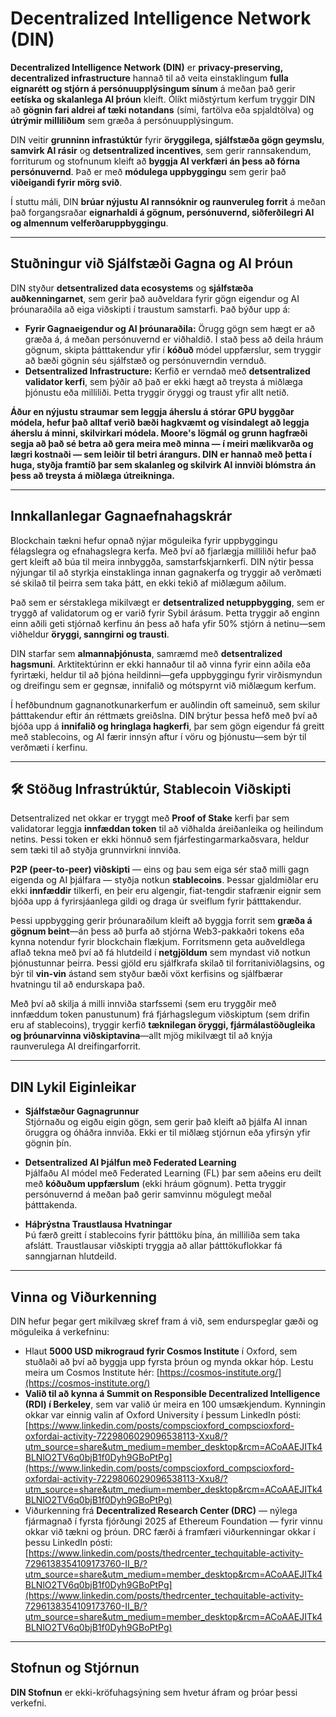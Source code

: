 # **Decentralized Intelligence Network (DIN)**

**Decentralized Intelligence Network (DIN)** er **privacy-preserving, decentralized infrastructure** hannað til að veita einstaklingum **fulla eignarétt og stjórn á persónuupplýsingum sínum** á meðan það gerir **eetíska og skalanlega AI þróun** kleift. Ólíkt miðstýrtum kerfum tryggir DIN að **gögnin fari aldrei af tæki notandans** (sími, fartölva eða spjaldtölva) og **útrýmir milliliðum** sem græða á persónuupplýsingum.

DIN veitir **grunninn infrastúktúr** fyrir **öryggilega, sjálfstæða gögn geymslu**, **samvirk AI rásir** og **detsentralized incentives**, sem gerir rannsakendum, forriturum og stofnunum kleift að **byggja AI verkfæri án þess að fórna persónuvernd**. Það er með **módulega uppbyggingu** sem gerir það **viðeigandi fyrir mörg svið**.

Í stuttu máli, DIN **brúar nýjustu AI rannsóknir og raunveruleg forrit** á meðan það forgangsraðar **eignarhaldi á gögnum, persónuvernd, siðferðilegri AI og almennum velferðaruppbyggingu**.

---

## **Stuðningur við Sjálfstæði Gagna og AI Þróun**

DIN styður **detsentralized data ecosystems** og **sjálfstæða auðkenningarnet**, sem gerir það auðveldara fyrir gögn eigendur og AI þróunaraðila að eiga viðskipti í traustum samstarfi. Það býður upp á:

- **Fyrir Gagnaeigendur og AI þróunaraðila:** Örugg gögn sem hægt er að græða á, á meðan persónuvernd er viðhaldið. Í stað þess að deila hráum gögnum, skipta þátttakendur yfir í **kóðuð** módel uppfærslur, sem tryggir að bæði gögnin séu sjálfstæð og persónuverndin vernduð.
- **Detsentralized Infrastructure:** Kerfið er verndað með **detsentralized validator kerfi**, sem þýðir að það er ekki hægt að treysta á miðlæga þjónustu eða milliliði. Þetta tryggir öryggi og traust yfir allt netið.

**Áður en nýjustu straumar sem leggja áherslu á stórar GPU byggðar módela, hefur það alltaf verið bæði hagkvæmt og vísindalegt að leggja áherslu á minni, skilvirkari módela. Moore's lögmál og grunn hagfræði segja að það sé betra að gera meira með minna — í meiri mælikvarða og lægri kostnaði — sem leiðir til betri árangurs. DIN er hannað með þetta í huga, styðja framtíð þar sem skalanleg og skilvirk AI innviði blómstra án þess að treysta á miðlæga útreikninga.**

---

## **Innkallanlegar Gagnaefnahagskrár**

Blockchain tækni hefur opnað nýjar möguleika fyrir uppbyggingu félagslegra og efnahagslegra kerfa. Með því að fjarlægja milliliði hefur það gert kleift að búa til meira innbyggða, samstarfskjarnkerfi. DIN nýtir þessa nýjungar til að styrkja einstaklinga innan gagnakerfa og tryggir að verðmæti sé skilað til þeirra sem taka þátt, en ekki tekið af miðlægum aðilum.

Það sem er sérstaklega mikilvægt er **detsentralized netuppbygging**, sem er tryggð af validatorum og er varið fyrir Sybil árásum. Þetta tryggir að enginn einn aðili geti stjórnað kerfinu án þess að hafa yfir 50% stjórn á netinu—sem viðheldur **öryggi, sanngirni og trausti**.

DIN starfar sem **almannaþjónusta**, samræmd með **detsentralized hagsmuni**. Arktitektúrinn er ekki hannaður til að vinna fyrir einn aðila eða fyrirtæki, heldur til að þjóna heildinni—gefa uppbyggingu fyrir virðismyndun og dreifingu sem er gegnsæ, innifalið og mótspyrnt við miðlægum kerfum.

Í hefðbundnum gagnanotkunarkerfum er auðlindin oft sameinuð, sem skilur þátttakendur eftir án réttmæts greiðslna. DIN brýtur þessa hefð með því að bjóða upp á **innifalið og hringlaga hagkerfi**, þar sem gögn eigendur fá greitt með stablecoins, og AI færir innsýn aftur í vöru og þjónustu—sem býr til verðmæti í kerfinu.

---

## 🛠️ **Stöðug Infrastrúktúr, Stablecoin Viðskipti**

Detsentralized net okkar er tryggt með **Proof of Stake** kerfi þar sem validatorar leggja **innfæddan token** til að viðhalda áreiðanleika og heilindum netins. Þessi token er ekki hönnuð sem fjárfestingarmarkaðsvara, heldur sem tæki til að styðja grunnvirkni innviða.

**P2P (peer-to-peer) viðskipti** — eins og þau sem eiga sér stað milli gagn eigenda og AI þjálfara — styðja notkun **stablecoins**. Þessar gjaldmiðlar eru ekki **innfæddir** tilkerfi, en þeir eru algengir, fiat-tengdir stafrænir eignir sem bjóða upp á fyrirsjáanlega gildi og draga úr sveiflum fyrir þátttakendur.

Þessi uppbygging gerir þróunaraðilum kleift að byggja forrit sem **græða á gögnum beint**—án þess að þurfa að stjórna Web3-pakkaðri tokens eða kynna notendur fyrir blockchain flækjum. Forritsmenn geta auðveldlega aflað tekna með því að fá hlutdeild í **netgjöldum** sem myndast við notkun þjónustunnar þeirra. Þessi gjöld eru sjálfkrafa skilað til forritaniviðlagsins, og býr til **vin-vin** ástand sem styður bæði vöxt kerfisins og sjálfbærar hvatningu til að endurskapa það.

Með því að skilja á milli innviða starfssemi (sem eru tryggðir með innfæddum token panustunum) frá fjárhagslegum viðskiptum (sem drifin eru af stablecoins), tryggir kerfið **tæknilegan öryggi, fjármálastöðugleika og þróunarvinna viðskiptavina**—allt mjög mikilvægt til að knýja raunverulega AI dreifingarforrit.

---

## **DIN Lykil Eiginleikar**

- **Sjálfstæður Gagnagrunnur**  
  Stjórnaðu og eigðu eigin gögn, sem gerir það kleift að þjálfa AI innan öruggra og óháðra innviða. Ekki er til miðlæg stjórnun eða yfirsýn yfir gögnin þín.

- **Detsentralized AI Þjálfun með Federated Learning**  
  Þjálfaðu AI módel með Federated Learning (FL) þar sem aðeins eru deilt með **kóðuðum uppfærslum** (ekki hráum gögnum). Þetta tryggir persónuvernd á meðan það gerir samvinnu mögulegt meðal þátttakenda.

- **Háþrýstna Traustlausa Hvatningar**  
  Þú færð greitt í stablecoins fyrir þátttöku þína, án milliliða sem taka afslátt. Traustlausar viðskipti tryggja að allar þátttökuflokkar fá sanngjarnan hlutdeild.

---

## **Vinna og Viðurkenning**

DIN hefur þegar gert mikilvæg skref fram á við, sem endurspeglar gæði og möguleika á verkefninu:

- Hlaut **5000 USD mikrograud fyrir Cosmos Institute** í Oxford, sem stuðlaði að því að byggja upp fyrsta þróun og mynda okkar hóp. Lestu meira um Cosmos Institute hér: [https://cosmos-institute.org/](https://cosmos-institute.org/)
- **Valið til að kynna á Summit on Responsible Decentralized Intelligence (RDI) í Berkeley**, sem var valið úr meira en 100 umsækjendum. Kynningin okkar var einnig valin af Oxford University í þessum LinkedIn pósti:  
  [https://www.linkedin.com/posts/compscioxford_compscioxford-oxfordai-activity-7229806029096538113-Xxu8/?utm_source=share&utm_medium=member_desktop&rcm=ACoAAEJITk4BLNlO2TV6q0bjB1f0Dyh9GBoPtPg](https://www.linkedin.com/posts/compscioxford_compscioxford-oxfordai-activity-7229806029096538113-Xxu8/?utm_source=share&utm_medium=member_desktop&rcm=ACoAAEJITk4BLNlO2TV6q0bjB1f0Dyh9GBoPtPg)
- Viðurkenning frá **Decentralized Research Center (DRC)** — nýlega fjármagnað í fyrsta fjórðungi 2025 af Ethereum Foundation — fyrir vinnu okkar við tækni og þróun. DRC færði á framfæri viðurkenningar okkar í þessu LinkedIn pósti:  
  [https://www.linkedin.com/posts/thedrcenter_techquitable-activity-7296138354109173760-II_B/?utm_source=share&utm_medium=member_desktop&rcm=ACoAAEJITk4BLNlO2TV6q0bjB1f0Dyh9GBoPtPg](https://www.linkedin.com/posts/thedrcenter_techquitable-activity-7296138354109173760-II_B/?utm_source=share&utm_medium=member_desktop&rcm=ACoAAEJITk4BLNlO2TV6q0bjB1f0Dyh9GBoPtPg)

---

## **Stofnun og Stjórnun**

**DIN Stofnun** er ekki-kröfuhagsýning sem hvetur áfram og þróar þessi verkefni. 
